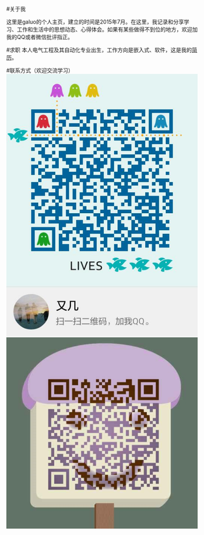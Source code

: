 #关于我

这里是galuo的个人主页，建立的时间是2015年7月。在这里，我记录和分享学习、工作和生活中的思想动态、心得体会。如果有某些做得不到位的地方，欢迎加我的QQ或者微信批评指正。


#求职
本人电气工程及其自动化专业出生，工作方向是嵌入式、软件，这是我的[简历](resume.html)。


#联系方式（欢迎交流学习）
![](Image/qq.jpg)
![](Image/weixin.jpg)
